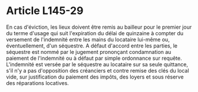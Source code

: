 # Article L145-29

En cas d'éviction, les lieux doivent être remis au bailleur pour le premier jour du terme d'usage qui suit l'expiration du délai de quinzaine à compter du versement de l'indemnité entre les mains du locataire lui-même ou, éventuellement, d'un séquestre. A défaut d'accord entre les parties, le séquestre est nommé par le jugement prononçant condamnation au paiement de l'indemnité ou à défaut par simple ordonnance sur requête.   L'indemnité est versée par le séquestre au locataire sur sa seule quittance, s'il n'y a pas d'opposition des créanciers et contre remise des clés du local vide, sur justification du paiement des impôts, des loyers et sous réserve des réparations locatives.
